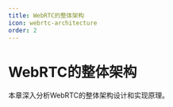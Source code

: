 ```yaml
---
title: WebRTC的整体架构
icon: webrtc-architecture
order: 2
---
```


# WebRTC的整体架构

本章深入分析WebRTC的整体架构设计和实现原理。

